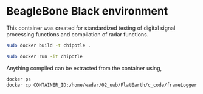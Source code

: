 # BeagleBone Black environment

This container was created for standardized testing of digital signal processing functions and compilation of radar functions. 

```bash
sudo docker build -t chipotle .
```

```bash
sudo docker run -it chipotle
```

Anything compiled can be extracted from the container using,

```bash
docker ps
docker cp CONTAINER_ID:/home/wadar/02_uwb/FlatEarth/c_code/frameLogger .
```